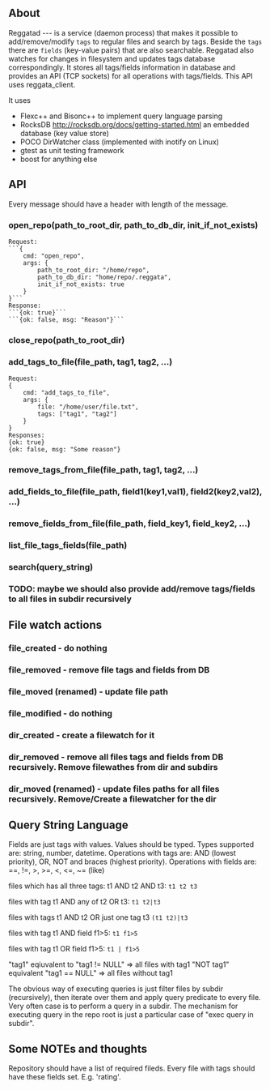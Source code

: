 ## About
Reggatad --- is a service (daemon process) that makes it possible to add/remove/modify `tags` to regular files and search by tags. Beside the `tags` there are `fields` (key-value pairs) that are also searchable. Reggatad also watches for changes in filesystem and updates tags database correspondingly. It stores all tags/fields information in database and provides an API (TCP sockets) for all operations with tags/fields. This API uses reggata_client.

It uses
- Flexc++ and Bisonc++ to implement query language parsing
- RocksDB http://rocksdb.org/docs/getting-started.html an embedded database (key value store)
- POCO DirWatcher class (implemented with inotify on Linux)
- gtest as unit testing framework
- boost for anything else

## API
Every message should have a header with length of the message.

### open_repo(path_to_root_dir, path_to_db_dir, init_if_not_exists)
	Request: 
	```{
		cmd: "open_repo",
		args: {
			path_to_root_dir: "/home/repo",
			path_to_db_dir: "home/repo/.reggata",
			init_if_not_exists: true
		}
	}```
	Response:
	```{ok: true}```
	```{ok: false, msg: "Reason"}```
	
### close_repo(path_to_root_dir)
	
### add_tags_to_file(file_path, tag1, tag2, ...)
	Request:
	{
		cmd: "add_tags_to_file",
		args: {
			file: "/home/user/file.txt",
			tags: ["tag1", "tag2"]
		}
	}
	Responses:
	{ok: true}
	{ok: false, msg: "Some reason"}

### remove_tags_from_file(file_path, tag1, tag2, ...)
### add_fields_to_file(file_path, field1(key1,val1), field2(key2,val2), ...)
### remove_fields_from_file(file_path, field_key1, field_key2, ...)
### list_file_tags_fields(file_path)
### search(query_string)
### TODO: maybe we should also provide add/remove tags/fields to all files in subdir recursively

## File watch actions
### file_created - do nothing
### file_removed - remove file tags and fields from DB
### file_moved (renamed) - update file path
### file_modified - do nothing
### dir_created - create a filewatch for it
### dir_removed - remove all files tags and fields from DB recursively. Remove filewathes from dir and subdirs
### dir_moved (renamed) - update files paths for all files recursively. Remove/Create a filewatcher for the dir

## Query String Language
Fields are just tags with values. Values should be typed. 
Types supported are: string, number, datetime.
Operations with tags are: AND (lowest priority), OR, NOT and braces (highest priority).
Operations with fields are: ==, !=, >, >=, <, <=, ~= (like)

files which has all three tags: t1 AND t2 AND t3:
```t1 t2 t3```

files with tag t1 AND any of t2 OR t3:
```t1 t2|t3```

files with tags t1 AND t2 OR just one tag t3
```(t1 t2)|t3``` 

files with tag t1 AND field f1>5:
```t1 f1>5``` 

files with tag t1 OR field f1>5:
```t1 | f1>5``` 

"tag1" eqiuvalent to "tag1 != NULL" => all files with tag1
"NOT tag1" equivalent "tag1 == NULL" => all files without tag1

The obvious way of executing queries is just filter files by subdir (recursively), then iterate over them and 
apply query predicate to every file. Very often case is to perform a query in a subdir. The mechanism for executing 
query in the repo root is just a particular case of "exec query in subdir".

## Some NOTEs and thoughts
Repository should have a list of required fileds. Every file with tags should have these fields set. E.g. 'rating'.
